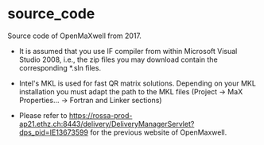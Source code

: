 # source_code
Source code of OpenMaXwell from 2017.

* It is assumed that you use IF compiler from within Microsoft Visual Studio 2008, i.e., the zip files you may download contain the corresponding *.sln files.

* Intel's MKL is used for fast QR matrix solutions. Depending on your MKL installation you must adapt the path to the MKL files (Project -> MaX Properties... -> Fortran and Linker sections)

* Please refer to https://rossa-prod-ap21.ethz.ch:8443/delivery/DeliveryManagerServlet?dps_pid=IE13673599 for the previous website of OpenMaxwell.
